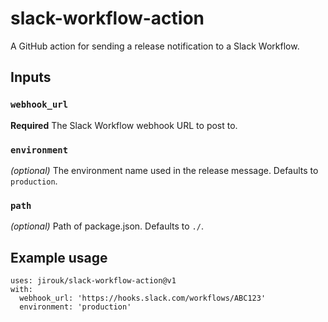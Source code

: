 # slack-workflow-action

A GitHub action for sending a release notification to a Slack Workflow.

## Inputs

### `webhook_url`

**Required** The Slack Workflow webhook URL to post to.

### `environment`

*(optional)* The environment name used in the release message. Defaults to `production`.

### `path`

*(optional)* Path of package.json. Defaults to `./`.

## Example usage

```
uses: jirouk/slack-workflow-action@v1
with:
  webhook_url: 'https://hooks.slack.com/workflows/ABC123'
  environment: 'production'
```
